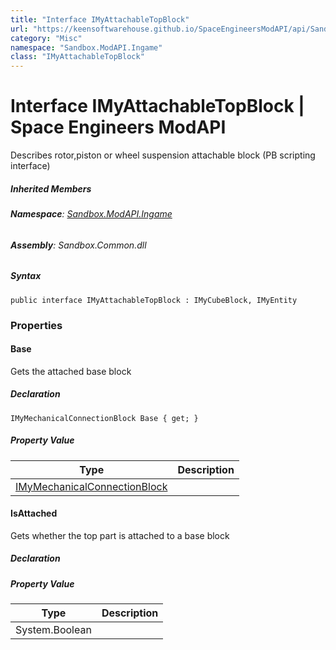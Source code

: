 ```yaml
---
title: "Interface IMyAttachableTopBlock"
url: "https://keensoftwarehouse.github.io/SpaceEngineersModAPI/api/Sandbox.ModAPI.Ingame.IMyAttachableTopBlock.html"
category: "Misc"
namespace: "Sandbox.ModAPI.Ingame"
class: "IMyAttachableTopBlock"
---
```


# Interface IMyAttachableTopBlock | Space Engineers ModAPI

Describes rotor,piston or wheel suspension attachable block (PB scripting interface)

##### Inherited Members

###### **Namespace**: [Sandbox.ModAPI.Ingame](https://keensoftwarehouse.github.io/SpaceEngineersModAPI/api/Sandbox.ModAPI.Ingame.html)

###### **Assembly**: Sandbox.Common.dll

##### Syntax

```
public interface IMyAttachableTopBlock : IMyCubeBlock, IMyEntity
```

### Properties

#### Base

Gets the attached base block

##### Declaration

```
IMyMechanicalConnectionBlock Base { get; }
```

##### Property Value

| Type | Description |
| --- | --- |
| [IMyMechanicalConnectionBlock](https://keensoftwarehouse.github.io/SpaceEngineersModAPI/api/Sandbox.ModAPI.Ingame.IMyMechanicalConnectionBlock.html) |     |

#### IsAttached

Gets whether the top part is attached to a base block

##### Declaration

##### Property Value

| Type | Description |
| --- | --- |
| System.Boolean |     |